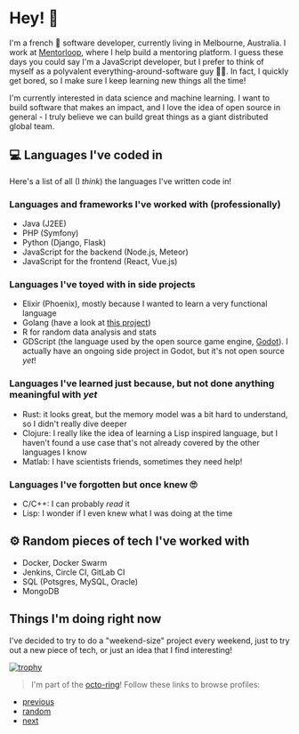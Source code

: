 # Hey! 👋

I'm a french 🥖 software developer, currently living in Melbourne, Australia. I work at [Mentorloop](https://mentorloop.com/), where I help build a mentoring platform.
I guess these days you could say I'm a JavaScript developer, but I prefer to think of myself as a polyvalent everything-around-software guy 👨‍💻. In fact, I quickly get bored, so I make sure I keep learning new things all the time!

I'm currently interested in data science and machine learning. I want to build software that makes an impact, and I love the idea of open source in general - I truly believe we can build great things as a giant distributed global team.

## 💻 Languages I've coded in

Here's a list of all (I _think_) the languages I've written code in!

### Languages and frameworks I've worked with (professionally)
- Java (J2EE)
- PHP (Symfony)
- Python (Django, Flask)
- JavaScript for the backend (Node.js, Meteor)
- JavaScript for the frontend (React, Vue.js)

### Languages I've toyed with in side projects
- Elixir (Phoenix), mostly because I wanted to learn a very functional language
- Golang (have a look at [this project](https://github.com/tducasse/go-instabot))
- R for random data analysis and stats
- GDScript (the language used by the open source game engine, [Godot](https://godotengine.org/)). I actually have an ongoing side project in Godot, but it's not open source _yet_!

### Languages I've learned just because, but not done anything meaningful with _yet_
- Rust: it looks great, but the memory model was a bit hard to understand, so I didn't really dive deeper
- Clojure: I really like the idea of learning a Lisp inspired language, but I haven't found a use case that's not already covered by the other languages I know
- Matlab: I have scientists friends, sometimes they need help!

### Languages I've forgotten but once knew 🙄
- C/C++: I can probably _read_ it
- Lisp: I wonder if I even knew what I was doing at the time

## ⚙ Random pieces of tech I've worked with
- Docker, Docker Swarm
- Jenkins, Circle CI, GitLab CI
- SQL (Potsgres, MySQL, Oracle)
- MongoDB

## Things I'm doing right now
I've decided to try to do a "weekend-size" project every weekend, just to try out a new piece of tech, or just an idea that I find interesting!


[![trophy](https://github-profile-trophy.vercel.app/?username=tducasse&theme=onedark)](https://github.com/ryo-ma/github-profile-trophy)

> I'm part of the [octo-ring](https://octo-ring.com/)! Follow these links to browse profiles:
* [previous](https://octo-ring.com/p/tducasse/prev)
* [random](https://octo-ring.com/p/tducasse/random)
* [next](https://octo-ring.com/p/tducasse/next)

